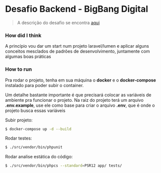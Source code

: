 # Desafio Backend - BigBang Digital

  > A descrição do desafio se encontra [aqui](https://gitlab.com/bigbangdigital/desafio-back-end)

### How did I think

A princípio vou dar um start num projeto laravel/lumen e aplicar alguns conceitos mesclados de padrões de desenvolvimento, juntamente com algumas boas práticas

### How to run

Pra rodar o projeto, tenha em sua máquina o **docker** e o **docker-compose** instalado para poder subir o container.

Um detalhe bastante importante é que precisará colocar as variáveis de ambiente pra funcionar o projeto. Na raiz do projeto terá um arquivo **.env.example**, use ele como base para criar o arquivo **.env**, que é onde o projeto busca essas variáveis

Subir projeto:

```bash
$ docker-compose up -d --build
```

Rodar testes:
```bash
$ ./src/vendor/bin/phpunit
```

Rodar analise estática do código:
```bash
$ ./src/vendor/bin/phpcs --standard=PSR12 app/ tests/